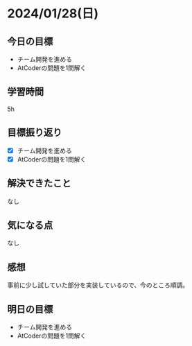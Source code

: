 # 2024/01/28(日)

## 今日の目標
* チーム開発を進める
* AtCoderの問題を1問解く

## 学習時間
5h

## 目標振り返り
* [x] チーム開発を進める
* [x] AtCoderの問題を1問解く

## 解決できたこと
なし

## 気になる点
なし

## 感想
事前に少し試していた部分を実装しているので、今のところ順調。

## 明日の目標
* チーム開発を進める
* AtCoderの問題を1問解く
